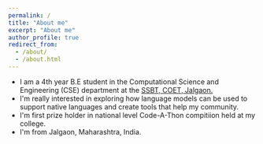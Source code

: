 ```yaml
---
permalink: /
title: "About me"
excerpt: "About me"
author_profile: true
redirect_from: 
  - /about/
  - /about.html
---
```


* I am a 4th year B.E student in the Computational Science and Engineering (CSE) department at the [SSBT, COET, Jalgaon.](https://www.sscoetjalgaon.ac.in/)
* I'm really interested in exploring how language models can be used to support native languages and create tools that help my community.
* I'm first prize holder in national level Code-A-Thon compitiion held at my college.
* I'm from Jalgaon, Maharashtra, India.

